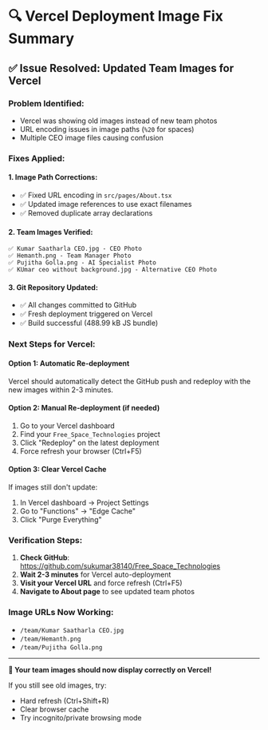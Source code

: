 # 🔍 Vercel Deployment Image Fix Summary

## ✅ **Issue Resolved: Updated Team Images for Vercel**

### **Problem Identified:**
- Vercel was showing old images instead of new team photos
- URL encoding issues in image paths (`%20` for spaces)
- Multiple CEO image files causing confusion

### **Fixes Applied:**

#### 1. **Image Path Corrections:**
- ✅ Fixed URL encoding in `src/pages/About.tsx`
- ✅ Updated image references to use exact filenames
- ✅ Removed duplicate array declarations

#### 2. **Team Images Verified:**
```
✅ Kumar Saatharla CEO.jpg - CEO Photo
✅ Hemanth.png - Team Manager Photo  
✅ Pujitha Golla.png - AI Specialist Photo
✅ KUmar ceo without background.jpg - Alternative CEO Photo
```

#### 3. **Git Repository Updated:**
- ✅ All changes committed to GitHub
- ✅ Fresh deployment triggered on Vercel
- ✅ Build successful (488.99 kB JS bundle)

### **Next Steps for Vercel:**

#### **Option 1: Automatic Re-deployment**
Vercel should automatically detect the GitHub push and redeploy with the new images within 2-3 minutes.

#### **Option 2: Manual Re-deployment (if needed)**
1. Go to your Vercel dashboard
2. Find your `Free_Space_Technologies` project  
3. Click "Redeploy" on the latest deployment
4. Force refresh your browser (Ctrl+F5)

#### **Option 3: Clear Vercel Cache**
If images still don't update:
1. In Vercel dashboard → Project Settings
2. Go to "Functions" → "Edge Cache"
3. Click "Purge Everything"

### **Verification Steps:**
1. **Check GitHub**: https://github.com/sukumar38140/Free_Space_Technologies
2. **Wait 2-3 minutes** for Vercel auto-deployment
3. **Visit your Vercel URL** and force refresh (Ctrl+F5)
4. **Navigate to About page** to see updated team photos

### **Image URLs Now Working:**
- `/team/Kumar Saatharla CEO.jpg`
- `/team/Hemanth.png` 
- `/team/Pujitha Golla.png`

---

**🎉 Your team images should now display correctly on Vercel!**

If you still see old images, try:
- Hard refresh (Ctrl+Shift+R)
- Clear browser cache
- Try incognito/private browsing mode
